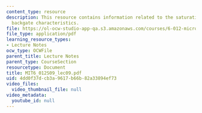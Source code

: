 ```yaml
---
content_type: resource
description: This resource contains information related to the saturation region and
  backgate characteristics.
file: https://ol-ocw-studio-app-qa.s3.amazonaws.com/courses/6-012-microelectronic-devices-and-circuits-spring-2009/4dd0f37dcb3a9617b66b82a33894ef73_MIT6_012S09_lec09.pdf
file_type: application/pdf
learning_resource_types:
- Lecture Notes
ocw_type: OCWFile
parent_title: Lecture Notes
parent_type: CourseSection
resourcetype: Document
title: MIT6_012S09_lec09.pdf
uid: 4dd0f37d-cb3a-9617-b66b-82a33894ef73
video_files:
  video_thumbnail_file: null
video_metadata:
  youtube_id: null
---
```

